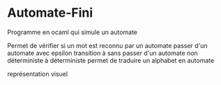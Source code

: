 # Automate-Fini

Programme en ocaml qui simule un automate 

Permet de 
vérifier si un mot est reconnu par un automate
passer d'un automate avec epsilon transition à sans 
passer d'un automate non déterministe à déterministe
permet de traduire un alphabet en automate

représentation visuel 
